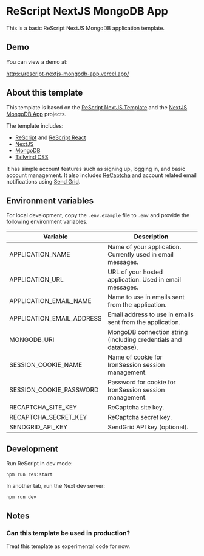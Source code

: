 # ReScript NextJS MongoDB App

This is a basic ReScript NextJS MongoDB application template.

## Demo

You can view a demo at:

https://rescript-nextjs-mongodb-app.vercel.app/

## About this template

This template is based on the [ReScript NextJS Template](https://github.com/ryyppy/rescript-nextjs-template) and the [NextJS MongoDB App](https://github.com/hoangvvo/nextjs-mongodb-app) projects.

The template includes:

- [ReScript](https://rescript-lang.org) and [ReScript React](https://rescript-lang.org/docs/react/latest/introduction)
- [NextJS](https://nextjs.org/)
- [MongoDB](https://www.mongodb.com/)
- [Tailwind CSS](https://tailwindcss.com/)

It has simple account features such as signing up, logging in, and basic account management. It also includes [ReCaptcha](https://www.google.com/recaptcha/about/) and account related email notifications using [Send Grid](https://sendgrid.com/).

## Environment variables

For local development, copy the `.env.example` file to `.env` and provide the following environment variables.

| Variable                  | Description                                                     |
| ------------------------- | --------------------------------------------------------------- |
| APPLICATION_NAME          | Name of your application. Currently used in email messages.     |
| APPLICATION_URL           | URL of your hosted application. Used in email messages.         |
| APPLICATION_EMAIL_NAME    | Name to use in emails sent from the application.                |
| APPLICATION_EMAIL_ADDRESS | Email address to use in emails sent from the application.       |
| MONGODB_URI               | MongoDB connection string (including credentials and database). |
| SESSION_COOKIE_NAME       | Name of cookie for IronSession session management.              |
| SESSION_COOKIE_PASSWORD   | Password for cookie for IronSession session management.         |
| RECAPTCHA_SITE_KEY        | ReCaptcha site key.                                             |
| RECAPTCHA_SECRET_KEY      | ReCaptcha secret key.                                           |
| SENDGRID_API_KEY          | SendGrid API key (optional).                                    |

## Development

Run ReScript in dev mode:

```
npm run res:start
```

In another tab, run the Next dev server:

```
npm run dev
```

## Notes

### Can this template be used in production?

Treat this template as experimental code for now.
